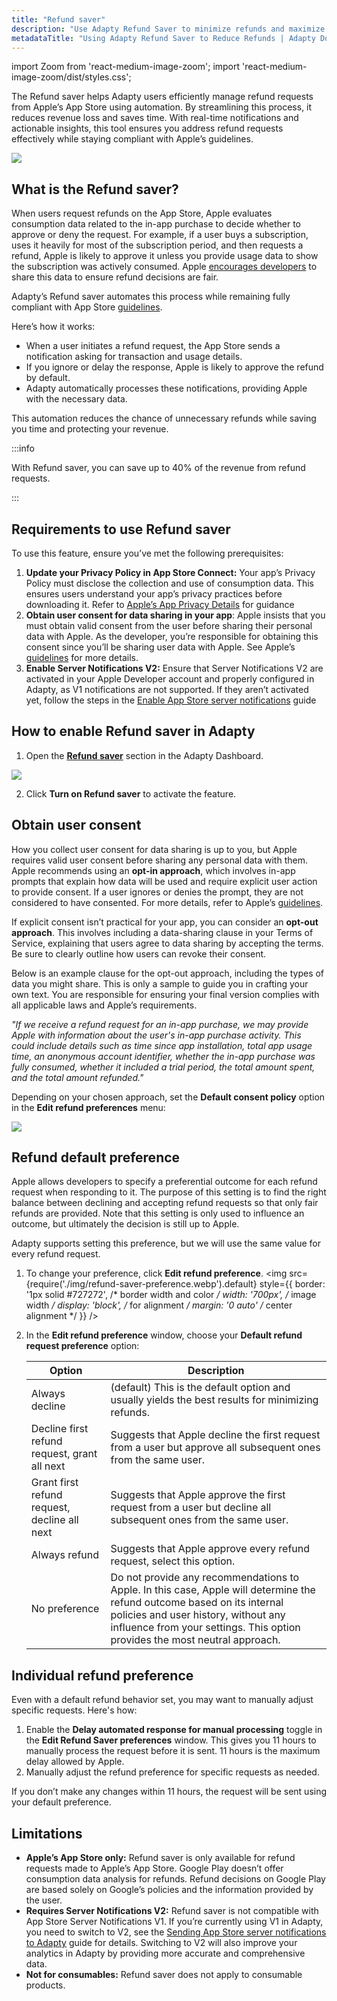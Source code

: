 ```yaml
---
title: "Refund saver"
description: "Use Adapty Refund Saver to minimize refunds and maximize revenue."
metadataTitle: "Using Adapty Refund Saver to Reduce Refunds | Adapty Docs"
---
```


import Zoom from 'react-medium-image-zoom';
import 'react-medium-image-zoom/dist/styles.css';

The Refund saver helps Adapty users efficiently manage refund requests from Apple’s App Store using automation. By streamlining this process, it reduces revenue loss and saves time. With real-time notifications and actionable insights, this tool ensures you address refund requests effectively while staying compliant with Apple’s guidelines.

<Zoom>
  <img src={require('./img/refunds-chart.webp').default}
  style={{
    border: '1px solid #727272', /* border width and color */
    width: '700px', /* image width */
    display: 'block', /* for alignment */
    margin: '0 auto' /* center alignment */
  }}
/>
</Zoom>

## What is the Refund saver?

When users request refunds on the App Store, Apple evaluates consumption data related to the in-app purchase to decide whether to approve or deny the request. For example, if a user buys a subscription, uses it heavily for most of the subscription period, and then requests a refund, Apple is likely to approve it unless you provide usage data to show the subscription was actively consumed. Apple [encourages developers](https://developer.apple.com/documentation/appstoreserverapi/send_consumption_information) to share this data to ensure refund decisions are fair.

Adapty’s Refund saver automates this process while remaining fully compliant with App Store [guidelines](https://developer.apple.com/documentation/appstoreserverapi/send_consumption_information).

Here’s how it works:

- When a user initiates a refund request, the App Store sends a notification asking for transaction and usage details.
- If you ignore or delay the response, Apple is likely to approve the refund by default.
- Adapty automatically processes these notifications, providing Apple with the necessary data.

This automation reduces the chance of unnecessary refunds while saving you time and protecting your revenue.

:::info

With Refund saver, you can save up to 40% of the revenue from refund requests.

:::

## Requirements to use Refund saver

To use this feature, ensure you’ve met the following prerequisites:

1. **Update your Privacy Policy in App Store Connect:**
   Your app’s Privacy Policy must disclose the collection and use of consumption data. This ensures users understand your app’s privacy practices before downloading it. Refer to [Apple’s App Privacy Details](https://developer.apple.com/app-store/app-privacy-details/) for guidance
2. **Obtain user consent for data sharing in your app**:
   Apple insists that you must obtain valid consent from the user before sharing their personal data with Apple. As the developer, you’re responsible for obtaining this consent since you’ll be sharing user data with Apple. See Apple’s [guidelines](https://developer.apple.com/documentation/appstoreserverapi/send_consumption_information#3921151) for more details.
3. **Enable Server Notifications V2:**
   Ensure that Server Notifications V2 are activated in your Apple Developer account and properly configured in Adapty, as V1 notifications are not supported. If they aren’t activated yet, follow the steps in the [Enable App Store server notifications](enable-app-store-server-notifications) guide

## How to enable Refund saver in Adapty

1. Open the [**Refund saver**](https://app.adapty.io/refund-saver) section in the Adapty Dashboard.

<Zoom>
  <img src={require('./img/refund-off.webp').default}
  style={{
    border: '1px solid #727272', /* border width and color */
    width: '700px', /* image width */
    display: 'block', /* for alignment */
    margin: '0 auto' /* center alignment */
  }}
/>
</Zoom>

2. Click **Turn on Refund saver** to activate the feature.

## Obtain user consent

How you collect user consent for data sharing is up to you, but Apple requires valid user consent before sharing any personal data with them. Apple recommends using an **opt-in approach**, which involves in-app prompts that explain how data will be used and require explicit user action to provide consent. If a user ignores or denies the prompt, they are not considered to have consented. For more details, refer to Apple’s [guidelines](https://developer.apple.com/documentation/appstoreserverapi/send_consumption_information#3921151).

If explicit consent isn’t practical for your app, you can consider an **opt-out approach**. This involves including a data-sharing clause in your Terms of Service, explaining that users agree to data sharing by accepting the terms. Be sure to clearly outline how users can revoke their consent. 

Below is an example clause for the opt-out approach, including the types of data you might share. This is only a sample to guide you in crafting your own text. You are responsible for ensuring your final version complies with all applicable laws and Apple’s requirements.

*"If we receive a refund request for an in-app purchase, we may provide Apple with information about the user's in-app purchase activity. This could include details such as time since app installation, total app usage time, an anonymous account identifier, whether the in-app purchase was fully consumed, whether it included a trial period, the total amount spent, and the total amount refunded."*

Depending on your chosen approach, set the **Default consent policy** option in the **Edit refund preferences** menu:

 <Zoom>
  <img src={require('./img/refund-saver-preference.webp').default}
  style={{
    border: '1px solid #727272', /* border width and color */
    width: '700px', /* image width */
    display: 'block', /* for alignment */
    margin: '0 auto' /* center alignment */
  }}
/>
</Zoom>



## Refund default preference

Apple allows developers to specify a preferential outcome for each refund request when responding to it. The purpose of this setting is to find the right balance between declining and accepting refund requests so that only fair refunds are provided. Note that this setting is only used to influence an outcome, but ultimately the decision is still up to Apple.

Adapty supports setting this preference, but we will use the same value for every refund request.

1. To change your preference, click **Edit refund preference**.
   <Zoom>
     <img src={require('./img/refund-saver-preference.webp').default}
     style={{
       border: '1px solid #727272', /* border width and color */
       width: '700px', /* image width */
       display: 'block', /* for alignment */
       margin: '0 auto' /* center alignment */
     }}
   />
   </Zoom>

2. In the **Edit refund preference** window, choose your **Default refund request preference** option:

   | Option                                       | Description                                                  |
   | -------------------------------------------- | ------------------------------------------------------------ |
   | Always decline                               | (default) This is the default option and usually yields the best results for minimizing refunds. |
   | Decline first refund request, grant all next | Suggests that Apple decline the first request from a user but approve all subsequent ones from the same user. |
   | Grant first refund request, decline all next | Suggests that Apple approve the first request from a user but decline all subsequent ones from the same user. |
   | Always refund                                | Suggests that Apple approve every refund request, select this option. |
   | No preference                                | Do not provide any recommendations to Apple. In this case, Apple will determine the refund outcome based on its internal policies and user history, without any influence from your settings. This option provides the most neutral approach. |

## Individual refund preference

Even with a default refund behavior set, you may want to manually adjust specific requests. Here's how:

1. Enable the **Delay automated response for manual processing** toggle in the **Edit Refund Saver preferences** window. This gives you 11 hours to manually process the request before it is sent. 11 hours is the maximum delay allowed by Apple.
2. Manually adjust the refund preference for specific requests as needed. 

If you don’t make any changes within 11 hours, the request will be sent using your default preference.

## Limitations

- **Apple’s App Store only:** Refund saver is only available for refund requests made to Apple’s App Store. Google Play doesn’t offer consumption data analysis for refunds. Refund decisions on Google Play are based solely on Google’s policies and the information provided by the user.
- **Requires Server Notifications V2:** Refund saver is not compatible with App Store Server Notifications V1. If you’re currently using V1 in Adapty, you need to switch to V2, see the [Sending App Store server notifications to Adapty](enable-app-store-server-notifications) guide for details. Switching to V2 will also improve your analytics in Adapty by providing more accurate and comprehensive data.
- **Not for consumables:** Refund saver does not apply to consumable products.





